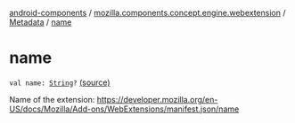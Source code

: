 [android-components](../../index.md) / [mozilla.components.concept.engine.webextension](../index.md) / [Metadata](index.md) / [name](./name.md)

# name

`val name: `[`String`](https://kotlinlang.org/api/latest/jvm/stdlib/kotlin/-string/index.html)`?` [(source)](https://github.com/mozilla-mobile/android-components/blob/master/components/concept/engine/src/main/java/mozilla/components/concept/engine/webextension/WebExtension.kt#L268)

Name of the extension:
https://developer.mozilla.org/en-US/docs/Mozilla/Add-ons/WebExtensions/manifest.json/name

